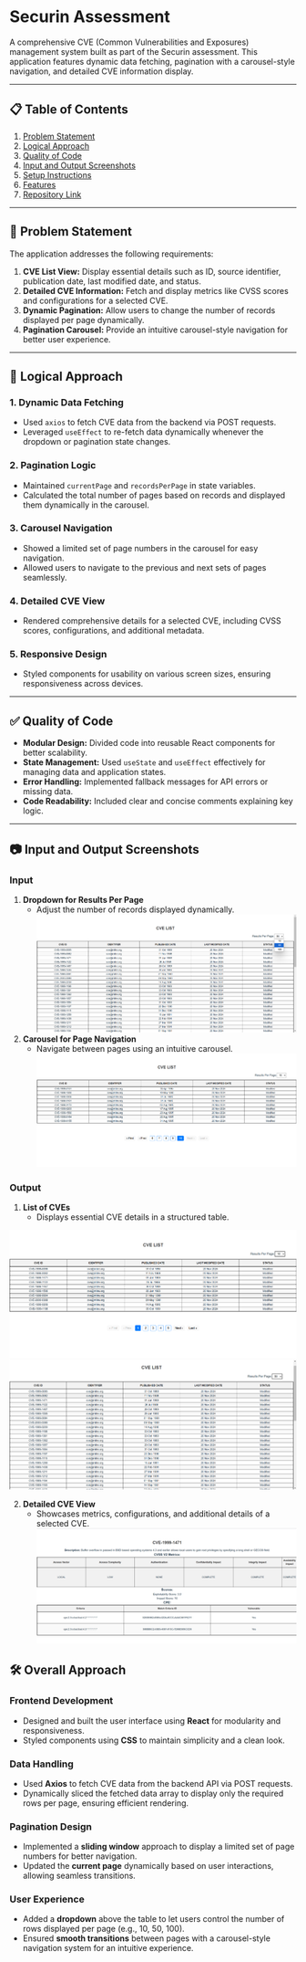 # Securin Assessment

A comprehensive CVE (Common Vulnerabilities and Exposures) management system built as part of the Securin assessment. This application features dynamic data fetching, pagination with a carousel-style navigation, and detailed CVE information display.

---

## 📋 Table of Contents
1. [Problem Statement](#problem-statement)
2. [Logical Approach](#logical-approach)
3. [Quality of Code](#quality-of-code)
4. [Input and Output Screenshots](#input-and-output-screenshots)
5. [Setup Instructions](#setup-instructions)
6. [Features](#features)
7. [Repository Link](#repository-link)

---

## 📌 Problem Statement

The application addresses the following requirements:

1. **CVE List View:** Display essential details such as ID, source identifier, publication date, last modified date, and status.
2. **Detailed CVE Information:** Fetch and display metrics like CVSS scores and configurations for a selected CVE.
3. **Dynamic Pagination:** Allow users to change the number of records displayed per page dynamically.
4. **Pagination Carousel:** Provide an intuitive carousel-style navigation for better user experience.

---

## 🧠 Logical Approach

### 1. **Dynamic Data Fetching**
- Used `axios` to fetch CVE data from the backend via POST requests.
- Leveraged `useEffect` to re-fetch data dynamically whenever the dropdown or pagination state changes.

### 2. **Pagination Logic**
- Maintained `currentPage` and `recordsPerPage` in state variables.
- Calculated the total number of pages based on records and displayed them dynamically in the carousel.

### 3. **Carousel Navigation**
- Showed a limited set of page numbers in the carousel for easy navigation.
- Allowed users to navigate to the previous and next sets of pages seamlessly.

### 4. **Detailed CVE View**
- Rendered comprehensive details for a selected CVE, including CVSS scores, configurations, and additional metadata.

### 5. **Responsive Design**
- Styled components for usability on various screen sizes, ensuring responsiveness across devices.

---

## ✅ Quality of Code

- **Modular Design:** Divided code into reusable React components for better scalability.
- **State Management:** Used `useState` and `useEffect` effectively for managing data and application states.
- **Error Handling:** Implemented fallback messages for API errors or missing data.
- **Code Readability:** Included clear and concise comments explaining key logic.

---

## 📷 Input and Output Screenshots

### Input

1. **Dropdown for Results Per Page**
   - Adjust the number of records displayed dynamically.
    ![Dropdown Input Example](outputs/img5.png)
2. **Carousel for Page Navigation**
   - Navigate between pages using an intuitive carousel.
     ![Carousel Input Example](outputs/img2.png)

### Output

1. **List of CVEs**
   - Displays essential CVE details in a structured table.

![CVE Details in Table](outputs/img1.png)
![CVE Details in Table](outputs/img3.png)

2. **Detailed CVE View**
   - Showcases metrics, configurations, and additional details of a selected CVE.
  ![CVE Detail Example](outputs/img4.png)

## 🛠️ Overall Approach

### **Frontend Development**
- Designed and built the user interface using **React** for modularity and responsiveness.
- Styled components using **CSS** to maintain simplicity and a clean look.

### **Data Handling**
- Used **Axios** to fetch CVE data from the backend API via POST requests.
- Dynamically sliced the fetched data array to display only the required rows per page, ensuring efficient rendering.

### **Pagination Design**
- Implemented a **sliding window** approach to display a limited set of page numbers for better navigation.
- Updated the **current page** dynamically based on user interactions, allowing seamless transitions.

### **User Experience**
- Added a **dropdown** above the table to let users control the number of rows displayed per page (e.g., 10, 50, 100).
- Ensured **smooth transitions** between pages with a carousel-style navigation system for an intuitive experience.

